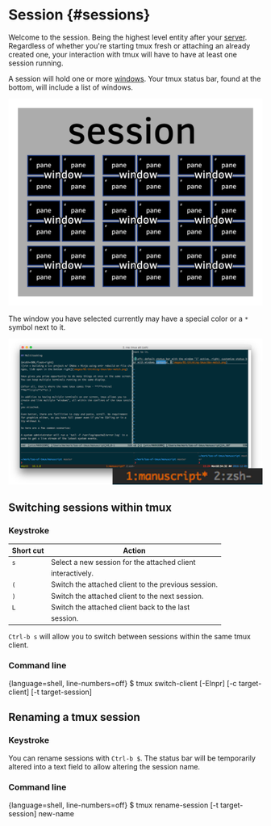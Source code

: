 # Session {#sessions}

Welcome to the session. Being the highest level entity after your
[server](#server). Regardless of whether you're starting tmux fresh
or attaching an already created one, your interaction with tmux will
have to have at least one session running.

A session will hold one or more [windows](#windows). Your tmux status bar,
found at the bottom, will include a list of windows.

![Session](images/info/session.png)

The window you have selected currently may have a special color or a `*` symbol
next to it.

![The first window, ID 1, titled "manuscript" is active. The second window, ID 2, titled zsh.](images/05-session/active-window.png)

## Switching sessions within tmux

### Keystroke

| Short cut        | Action
|------------------|----------------------------------------------------|
|`s`               | Select a new session for the attached client       |
|                  | interactively.                                     |
|`(`               | Switch the attached client to the previous session.|
|`)`               | Switch the attached client to the next session.    |
|`L`               | Switch the attached client back to the last        |
|                  | session.                                           |


`Ctrl-b s` will allow you to switch between sessions within the same tmux
client.

### Command line

{language=shell, line-numbers=off}
    $ tmux switch-client [-Elnpr] [-c target-client] [-t target-session]

## Renaming a tmux session

### Keystroke

You can rename sessions with `Ctrl-b $`.  The status bar will be temporarily
altered into a text field to allow altering the session name.

### Command line

{language=shell, line-numbers=off}
    $ tmux rename-session [-t target-session] new-name
